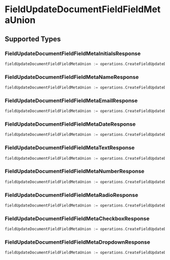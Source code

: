 # FieldUpdateDocumentFieldFieldMetaUnion


## Supported Types

### FieldUpdateDocumentFieldFieldMetaInitialsResponse

```go
fieldUpdateDocumentFieldFieldMetaUnion := operations.CreateFieldUpdateDocumentFieldFieldMetaUnionFieldUpdateDocumentFieldFieldMetaInitialsResponse(operations.FieldUpdateDocumentFieldFieldMetaInitialsResponse{/* values here */})
```

### FieldUpdateDocumentFieldFieldMetaNameResponse

```go
fieldUpdateDocumentFieldFieldMetaUnion := operations.CreateFieldUpdateDocumentFieldFieldMetaUnionFieldUpdateDocumentFieldFieldMetaNameResponse(operations.FieldUpdateDocumentFieldFieldMetaNameResponse{/* values here */})
```

### FieldUpdateDocumentFieldFieldMetaEmailResponse

```go
fieldUpdateDocumentFieldFieldMetaUnion := operations.CreateFieldUpdateDocumentFieldFieldMetaUnionFieldUpdateDocumentFieldFieldMetaEmailResponse(operations.FieldUpdateDocumentFieldFieldMetaEmailResponse{/* values here */})
```

### FieldUpdateDocumentFieldFieldMetaDateResponse

```go
fieldUpdateDocumentFieldFieldMetaUnion := operations.CreateFieldUpdateDocumentFieldFieldMetaUnionFieldUpdateDocumentFieldFieldMetaDateResponse(operations.FieldUpdateDocumentFieldFieldMetaDateResponse{/* values here */})
```

### FieldUpdateDocumentFieldFieldMetaTextResponse

```go
fieldUpdateDocumentFieldFieldMetaUnion := operations.CreateFieldUpdateDocumentFieldFieldMetaUnionFieldUpdateDocumentFieldFieldMetaTextResponse(operations.FieldUpdateDocumentFieldFieldMetaTextResponse{/* values here */})
```

### FieldUpdateDocumentFieldFieldMetaNumberResponse

```go
fieldUpdateDocumentFieldFieldMetaUnion := operations.CreateFieldUpdateDocumentFieldFieldMetaUnionFieldUpdateDocumentFieldFieldMetaNumberResponse(operations.FieldUpdateDocumentFieldFieldMetaNumberResponse{/* values here */})
```

### FieldUpdateDocumentFieldFieldMetaRadioResponse

```go
fieldUpdateDocumentFieldFieldMetaUnion := operations.CreateFieldUpdateDocumentFieldFieldMetaUnionFieldUpdateDocumentFieldFieldMetaRadioResponse(operations.FieldUpdateDocumentFieldFieldMetaRadioResponse{/* values here */})
```

### FieldUpdateDocumentFieldFieldMetaCheckboxResponse

```go
fieldUpdateDocumentFieldFieldMetaUnion := operations.CreateFieldUpdateDocumentFieldFieldMetaUnionFieldUpdateDocumentFieldFieldMetaCheckboxResponse(operations.FieldUpdateDocumentFieldFieldMetaCheckboxResponse{/* values here */})
```

### FieldUpdateDocumentFieldFieldMetaDropdownResponse

```go
fieldUpdateDocumentFieldFieldMetaUnion := operations.CreateFieldUpdateDocumentFieldFieldMetaUnionFieldUpdateDocumentFieldFieldMetaDropdownResponse(operations.FieldUpdateDocumentFieldFieldMetaDropdownResponse{/* values here */})
```

